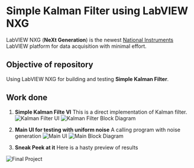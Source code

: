# Simple Kalman Filter using LabVIEW NXG
LabVIEW NXG (**NeXt Generation**) is the newest [National Instruments](http://www.ni.com/en-lb/shop/labview/labview-nxg.html) LabVIEW platform for data acquisition with minimal effort.
## Objective of repository 
Using LabVIEW NXG for building and testing **Simple Kalman Filter**.

## Work done
1. **Simple Kalman Filte VI**
This is a direct implementation of Kalman filter.
![Kalman Filter UI](http://i68.tinypic.com/wslq14.png)
![Kalman Filter Block Diagram](http://i65.tinypic.com/2ytwbwz.png)

2. **Main UI for testing with uniform noise**
A calling program with noise generation
![Main UI](http://i64.tinypic.com/25re0jn.png)
![Main Block Diagram](http://i66.tinypic.com/5eaa6a.png)

3. **Sneak Peek at it**
Here is a hasty preview of results

![Final Project](https://media.giphy.com/media/xUOrwewLIgpUB1UzKw/giphy.gif)

